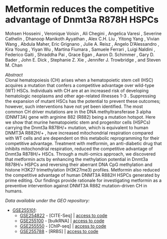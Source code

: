 # Metformin reduces the competitive advantage of Dnmt3a R878H HSPCs

Mohsen Hosseini , Veronique Voisin , Ali Chegini , Angelica Varesi , Severine Cathelin ,
Dhanoop Manikoth Ayyathan , Alex C.H. Liu , Yitong Yang , Vivian Wang , Abdula Maher,
Eric Grignano , Julie A. Reisz , Angelo D’Alessandro , Kira Young , Yiyan Wu , Martina
Fiumara , Samuele Ferrari , Luigi Naldini , Federico Gaiti , Shraddha Pai , Grace Egan ,
Aaron D. Schimmer , Gary D. Bader , John E. Dick , Stephanie Z. Xie , Jennifer J.
Trowbridge , and Steven M. Chan 

*Abstract* <br>
Clonal hematopoiesis (CH) arises when a hematopoietic stem cell (HSC) acquires a mutation
that confers a competitive advantage over wild-type (WT) HSCs. Individuals with CH are at an
increased risk of developing hematologic neoplasms and other age-related illnesses 1-3 .
Suppressing the expansion of mutant HSCs has the potential to prevent these outcomes;
however, such interventions have not yet been identified. The most common CH driver
mutations are in the DNA methyltransferase 3 alpha (DNMT3A) gene with arginine 882 (R882)
being a mutation hotspot. Here we show that murine hematopoietic stem and progenitor cells
(HSPCs) carrying the Dnmt3a R878H/+ mutation, which is equivalent to human DNMT3A R882H/+ , have
increased mitochondrial respiration compared with WT cells and are dependent on this metabolic
reprogramming for their competitive advantage. Treatment with metformin, an anti-diabetic drug
that inhibits mitochondrial respiration, reduced the competitive advantage of Dnmt3a R878H/+ HSCs.
Through a multi-omics approach, we discovered that metformin acts by enhancing the
methylation potential in Dnmt3a R878H/+ HSPCs and reversing their aberrant DNA CpG methylation
and histone H3K27 trimethylation (H3K27me3) profiles. Metformin also reduced the
competitive advantage of human DNMT3A R882H HSPCs generated by prime editing. Our findings
provide rationale for investigating metformin as a preventive intervention against DNMT3A R882
mutation-driven CH in humans.

*Data available under the GEO repository:* <br>
 * [GSE255101](https://www.ncbi.xyz/geo/query/acc.cgi?acc=GSE255101):
   *  [GSE254822](https://www.ncbi.xyz/geo/query/acc.cgi?acc=GSE254822) - [CITE-Seq] | [access to code](https://github.com/veroniquevoisin/DNMT3a/blob/main/scRNA.md)
   * [GSE255100](https://www.ncbi.xyz/geo/query/acc.cgi?acc=GSE255100) - [bulkRNA]  | [access to code](https://github.com/veroniquevoisin/DNMT3a/blob/main/bulKRNA.md)
   * [GSE255550](https://www.ncbi.xyz/geo/query/acc.cgi?acc=GSE255550) - [ChIP-seq] | [access to code](https://github.com/veroniquevoisin/DNMT3a/blob/main/chipseq.md)
   * [GSE255788](https://www.ncbi.xyz/geo/query/acc.cgi?acc=GSE255788) - [RRBS] | [access to code](https://github.com/veroniquevoisin/DNMT3a/blob/main/RRBS.md)

